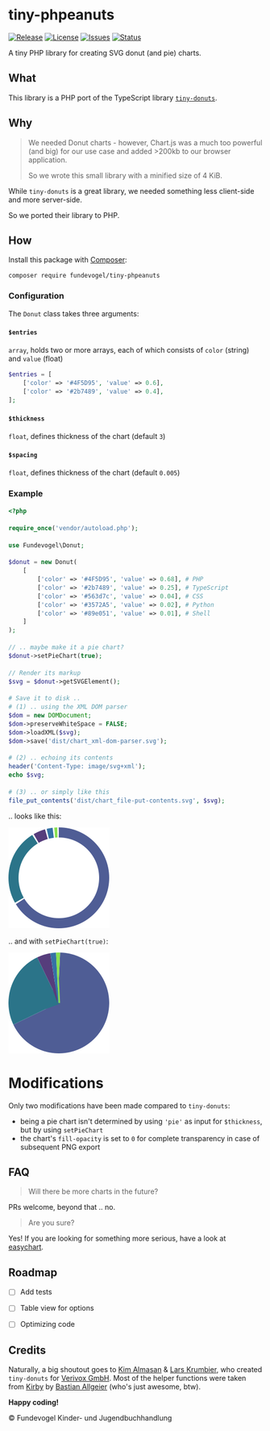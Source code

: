 # tiny-phpeanuts
[![Release](https://img.shields.io/github/release/Fundevogel/tiny-phpeanuts.svg)](https://github.com/Fundevogel/tiny-phpeanuts/releases) [![License](https://img.shields.io/github/license/Fundevogel/tiny-phpeanuts.svg)](https://github.com/Fundevogel/tiny-phpeanuts/blob/master/LICENSE) [![Issues](https://img.shields.io/github/issues/Fundevogel/tiny-phpeanuts.svg)](https://github.com/Fundevogel/tiny-phpeanuts/issues) [![Status](https://travis-ci.org/fundevogel/tiny-phpeanuts.svg?branch=master)](https://travis-ci.org/fundevogel/tiny-phpeanuts)

A tiny PHP library for creating SVG donut (and pie) charts.


## What
This library is a PHP port of the TypeScript library [`tiny-donuts`](https://github.com/Verivox/tiny-donuts).


## Why
> We needed Donut charts - however, Chart.js was a much too powerful (and big) for our use case and added >200kb to our browser application.
>
> So we wrote this small library with a minified size of 4 KiB.

While `tiny-donuts` is a great library, we needed something less client-side and more server-side.

So we ported their library to PHP.


## How
Install this package with [Composer](https://getcomposer.org):

```text
composer require fundevogel/tiny-phpeanuts
```


### Configuration
The `Donut` class takes three arguments:


#### `$entries`
`array`, holds two or more arrays, each of which consists of `color` (string) and `value` (float)

```php
$entries = [
    ['color' => '#4F5D95', 'value' => 0.6],
    ['color' => '#2b7489', 'value' => 0.4],
];
```


#### `$thickness`
`float`, defines thickness of the chart (default `3`)


#### `$spacing`
`float`, defines thickness of the chart (default `0.005`)


### Example
```php
<?php

require_once('vendor/autoload.php');

use Fundevogel\Donut;

$donut = new Donut(
    [
        ['color' => '#4F5D95', 'value' => 0.68], # PHP
        ['color' => '#2b7489', 'value' => 0.25], # TypeScript
        ['color' => '#563d7c', 'value' => 0.04], # CSS
        ['color' => '#3572A5', 'value' => 0.02], # Python
        ['color' => '#89e051', 'value' => 0.01], # Shell
    ]
);

// .. maybe make it a pie chart?
$donut->setPieChart(true);

// Render its markup
$svg = $donut->getSVGElement();

# Save it to disk ..
# (1) .. using the XML DOM parser
$dom = new DOMDocument;
$dom->preserveWhiteSpace = FALSE;
$dom->loadXML($svg);
$dom->save('dist/chart_xml-dom-parser.svg');

# (2) .. echoing its contents
header('Content-Type: image/svg+xml');
echo $svg;

# (3) .. or simply like this
file_put_contents('dist/chart_file-put-contents.svg', $svg);
```

.. looks like this:

![Donut Chart, powered by tiny-phpeanuts](./chart.svg)

.. and with `setPieChart(true)`:

![Donut Chart, powered by tiny-phpeanuts](./chart2.svg)


# Modifications
Only two modifications have been made compared to `tiny-donuts`:
- being a pie chart isn't determined by using `'pie'` as input for `$thickness`, but by using `setPieChart`
- the chart's `fill-opacity` is set to `0` for complete transparency in case of subsequent PNG export


## FAQ
> Will there be more charts in the future?

PRs welcome, beyond that .. no.

> Are you sure?

Yes! If you are looking for something more serious, have a look at [easychart](https://github.com/fernandowobeto/easychart).


## Roadmap
- [ ] Add tests
- [ ] Table view for options
- [ ] Optimizing code


## Credits
Naturally, a big shoutout goes to [Kim Almasan](https://github.com/Narquadah) & [Lars Krumbier](), who created `tiny-donuts` for [Verivox GmbH](https://github.com/Verivox). Most of the helper functions were taken from [Kirby](https://getkirby.com) by [Bastian Allgeier](https://github.com/bastianallgeier) (who's just awesome, btw).


**Happy coding!**


:copyright: Fundevogel Kinder- und Jugendbuchhandlung
